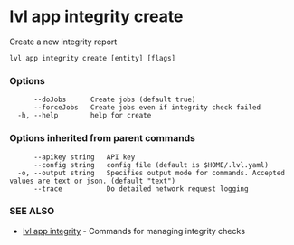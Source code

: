 # lvl app integrity create

Create a new integrity report

```
lvl app integrity create [entity] [flags]
```

### Options

```
      --doJobs      Create jobs (default true)
      --forceJobs   Create jobs even if integrity check failed
  -h, --help        help for create
```

### Options inherited from parent commands

```
      --apikey string   API key
      --config string   config file (default is $HOME/.lvl.yaml)
  -o, --output string   Specifies output mode for commands. Accepted values are text or json. (default "text")
      --trace           Do detailed network request logging
```

### SEE ALSO

* [lvl app integrity](lvl_app_integrity.md)	 - Commands for managing integrity checks

